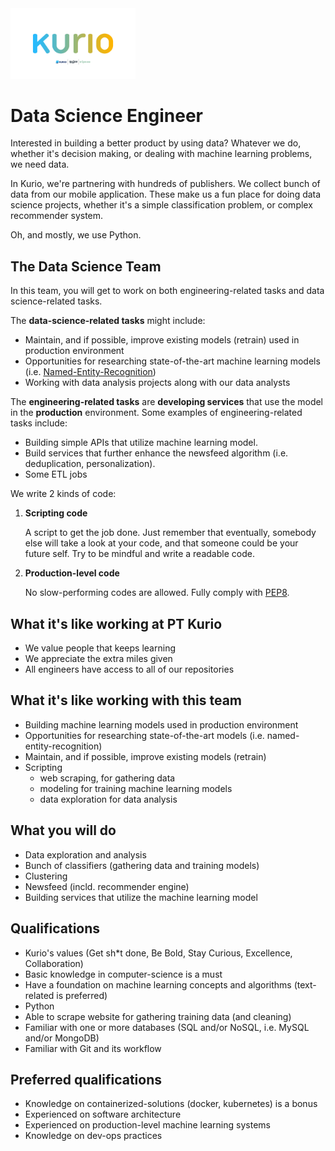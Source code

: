<img src="logo-pt-kurio.png" alt="Logo" style="width: 200px;"/>

# Data Science Engineer

Interested in building a better product by using data? Whatever we do, whether it's decision making, or dealing with machine learning problems, we need data.

In Kurio, we're partnering with hundreds of publishers. We collect bunch of data from our mobile application. These make us a fun place for doing data science projects, whether it's a simple classification problem, or complex recommender system.

Oh, and mostly, we use Python.

## The Data Science Team

In this team, you will get to work on both engineering-related tasks and data science-related tasks.

The **data-science-related tasks** might include:

- Maintain, and if possible, improve existing models (retrain) used in production environment
- Opportunities for researching state-of-the-art machine learning models (i.e. [Named-Entity-Recognition](https://www.sciencedirect.com/science/article/pii/S1877050918314832))
- Working with data analysis projects along with our data analysts

The **engineering-related tasks** are **developing services** that use the model in the **production** environment. Some examples of engineering-related tasks include:

- Building simple APIs that utilize machine learning model.
- Build services that further enhance the newsfeed algorithm (i.e. deduplication, personalization).
- Some ETL jobs

We write 2 kinds of code:

1. **Scripting code**

   A script to get the job done. Just remember that eventually, somebody else will take a look at your code, and that someone could be your future self. Try to be mindful and write a readable code.

2. **Production-level code**

   No slow-performing codes are allowed. Fully comply with [PEP8](https://www.python.org/dev/peps/pep-0008/).

## What it's like working at PT Kurio

- We value people that keeps learning
- We appreciate the extra miles given
- All engineers have access to all of our repositories

## What it's like working with this team

- Building machine learning models used in production environment
- Opportunities for researching state-of-the-art models (i.e. named-entity-recognition)
- Maintain, and if possible, improve existing models (retrain)
- Scripting
  - web scraping, for gathering data
  - modeling for training machine learning models
  - data exploration for data analysis

## What you will do

- Data exploration and analysis
- Bunch of classifiers (gathering data and training models)
- Clustering
- Newsfeed (incld. recommender engine)
- Building services that utilize the machine learning model

## Qualifications

- Kurio's values (Get sh*t done, Be Bold, Stay Curious, Excellence, Collaboration)
- Basic knowledge in computer-science is a must
- Have a foundation on machine learning concepts and algorithms (text-related is preferred)
- Python
- Able to scrape website for gathering training data (and cleaning)
- Familiar with one or more databases (SQL and/or NoSQL, i.e. MySQL and/or MongoDB)
- Familiar with Git and its workflow

## Preferred qualifications

- Knowledge on containerized-solutions (docker, kubernetes) is a bonus
- Experienced on software architecture
- Experienced on production-level machine learning systems
- Knowledge on dev-ops practices
